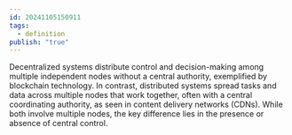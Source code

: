 ```yaml
---
id: 20241105150911
tags:
  - definition
publish: "true"
---
```

Decentralized systems distribute control and decision-making among multiple independent nodes without a central authority, exemplified by blockchain technology. In contrast, distributed systems spread tasks and data across multiple nodes that work together, often with a central coordinating authority, as seen in content delivery networks (CDNs). While both involve multiple nodes, the key difference lies in the presence or absence of central control.